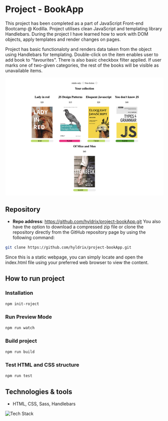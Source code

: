 # Project - BookApp
This project has been completed as a part of JavaScript Front-end Bootcamp @ Kodilla.
Project utilises clean JavaScript and templating library Handlebars. During the project I have learned how to work with DOM objects, apply templates and render changes on pages.

Project has basic functionaloty and renders data taken from the object using Handlebars for templating. 
Double-click on the item enables user to add book to "favourites". There is also basic checkbox filter applied. If user marks one of two-given categories, the rest of the books will be visible as unavailable items.


![BooksApp](https://github.com/hyldrix/project-bookApp/blob/main/preview/preview.png?raw=true)

## Repository

- **Repo address**: https://github.com/hyldrix/project-bookApp.git
You also have the option to download a compressed zip file or clone the repository directly from the GitHub repository page by using the following command:

```bash
git clone https://github.com/hyldrix/project-bookApp.git
```
Since this is a static webpage, you can simply locate and open the index.html file using your preferred web browser to view the content.

## How to run project
### Installation
```bash
npm init-roject
```
### Run Preview Mode
```bash
npm run watch
```
### Build project
```bash
npm run build
```
### Test HTML and CSS structure
```bash
npm run test
```

## Technologies & tools
- HTML, CSS, Sass, Handlebars


<img src="https://skillicons.dev/icons?i=html,css,sass,js," alt="Tech Stack" />
